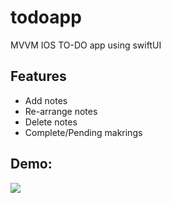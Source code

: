 # todoapp
MVVM IOS TO-DO app using swiftUI

## Features

- Add notes
- Re-arrange notes
- Delete notes
- Complete/Pending makrings

## Demo:

![](https://images2.imgbox.com/9f/7e/LT3J0LQP_o.gif)
